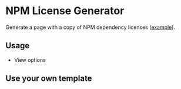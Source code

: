 # NPM License Generator

Generate a page with a copy of NPM dependency licenses ([example](example_licenses.html)).

## Usage

- View options

## Use your own template
